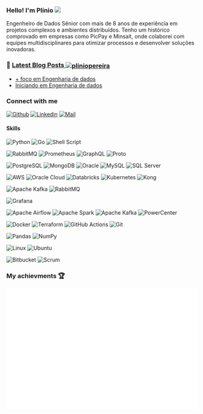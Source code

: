 ### Hello! I'm Plínio <img src="https://media.giphy.com/media/hvRJCLFzcasrR4ia7z/giphy.gif" width="5%"></a>

[comment]: <Inspirado no README.md de https://github.com/librity>
[comment]: <Inspirado no README.md de https://github.com/gautamkrishnar>

Engenheiro de Dados Sênior com mais de 8 anos de experiência em projetos complexos e ambientes distribuídos. Tenho um histórico comprovado em empresas como PicPay e Minsait, onde colaborei com equipes multidisciplinares para otimizar processos e desenvolver soluções inovadoras.

### 📝 [Latest Blog Posts <a href="https://dev.to/pliniopereira" target="blank"><img align="center" src="https://cdn.jsdelivr.net/npm/simple-icons@3.0.1/icons/dev-dot-to.svg" alt="pliniopereira" height="30" width="40" /></a>](https://dev.to/pliniopereira)
<!-- BLOG-POST-LIST:START -->
- [+ foco em Engenharia de dados](https://dev.to/pliniopereira/-foco-em-engenharia-de-dados-175m)
- [Iniciando em Engenharia de dados](https://dev.to/pliniopereira/iniciando-em-engenharia-de-dados-p4h)
<!-- BLOG-POST-LIST:END -->

### Connect with me
[![Github](https://img.shields.io/github/followers/pliniopereira?label=Followers&style=social)](https://github.com/pliniopereira)
[![Linkedin](https://img.shields.io/badge/-Plinio%20Pereira-blue?style=flat-square&logo=linkedin&logoColor=white&link=https://www.linkedin.com/in/pliniopereira/)](https://www.linkedin.com/in/pliniopereira/)
[![Mail](https://img.shields.io/badge/-pliniojr@gmail.com-gray?style=flat-square&logo=gmail&logoColor=red&link=)](mailto:pliniojr@gmail.com)


#### Skills
<!-- Linguagens de Programação -->
![Python](https://img.shields.io/badge/python-3670A0?style=for-the-badge&logo=python&logoColor=ffdd54)
![Go](https://img.shields.io/badge/go-%2300ADD8.svg?style=for-the-badge&logo=go&logoColor=white)
![Shell Script](https://img.shields.io/badge/Shell_Script-121011?style=for-the-badge&logo=gnu-bash&logoColor=white)

<!-- Tecnologias Go -->
![RabbitMQ](https://img.shields.io/badge/Rabbitmq-FF6600?style=for-the-badge&logo=rabbitmq&logoColor=white)
![Prometheus](https://img.shields.io/badge/Prometheus-E6522C?style=for-the-badge&logo=Prometheus&logoColor=white)
![GraphQL](https://img.shields.io/badge/-GraphQL-E10098?style=for-the-badge&logo=graphql&logoColor=white)
![Proto](https://img.shields.io/badge/Protocol%20Buffers-000000?style=for-the-badge&logo=google&logoColor=white)

<!-- Bancos de Dados -->
![PostgreSQL](https://img.shields.io/badge/PostgreSQL-316192?style=for-the-badge&logo=postgresql&logoColor=white)
![MongoDB](https://img.shields.io/badge/MongoDB-4EA94B?style=for-the-badge&logo=mongodb&logoColor=white)
![Oracle](https://img.shields.io/badge/Oracle-F80000?style=for-the-badge&logo=oracle&logoColor=white)
![MySQL](https://img.shields.io/badge/mysql-%2300f.svg?style=for-the-badge&logo=mysql&logoColor=white)
![SQL Server](https://img.shields.io/badge/Microsoft%20SQL%20Server-CC2927?style=for-the-badge&logo=microsoft%20sql%20server&logoColor=white)

<!-- Cloud & Infraestrutura -->
![AWS](https://img.shields.io/badge/AWS-%23FF9900.svg?style=for-the-badge&logo=amazon-aws&logoColor=white)
![Oracle Cloud](https://img.shields.io/badge/Oracle%20Cloud-F80000?style=for-the-badge&logo=oracle&logoColor=white)
![Databricks](https://img.shields.io/badge/Databricks-FF3621?style=for-the-badge&logo=Databricks&logoColor=white)
![Kubernetes](https://img.shields.io/badge/kubernetes-%23326ce5.svg?style=for-the-badge&logo=kubernetes&logoColor=white)
![Kong](https://img.shields.io/badge/Kong-003459?style=for-the-badge&logo=kong&logoColor=white)

<!-- Messaging & Event-Driven -->
![Apache Kafka](https://img.shields.io/badge/Apache%20Kafka-000?style=for-the-badge&logo=apachekafka)
![RabbitMQ](https://img.shields.io/badge/Rabbitmq-FF6600?style=for-the-badge&logo=rabbitmq&logoColor=white)

<!-- Observability -->
![Grafana](https://img.shields.io/badge/grafana-%23F46800.svg?style=for-the-badge&logo=grafana&logoColor=white)

<!-- Big Data & Data Engineering -->
![Apache Airflow](https://img.shields.io/badge/Airflow-017CEE?style=for-the-badge&logo=Apache%20Airflow&logoColor=white)
![Apache Spark](https://img.shields.io/badge/Apache%20Spark-FDEE21?style=for-the-badge&logo=apachespark&logoColor=black)
![Apache Kafka](https://img.shields.io/badge/Apache%20Kafka-000?style=for-the-badge&logo=apachekafka)
![PowerCenter](https://img.shields.io/badge/PowerCenter-FF6C37?style=for-the-badge&logo=informatica&logoColor=white)

<!-- DevOps & CI/CD -->
![Docker](https://img.shields.io/badge/docker-%230db7ed.svg?style=for-the-badge&logo=docker&logoColor=white)
![Terraform](https://img.shields.io/badge/terraform-%235835CC.svg?style=for-the-badge&logo=terraform&logoColor=white)
![GitHub Actions](https://img.shields.io/badge/github%20actions-%232671E5.svg?style=for-the-badge&logo=githubactions&logoColor=white)
![Git](https://img.shields.io/badge/git-%23F05033.svg?style=for-the-badge&logo=git&logoColor=white)

<!-- Frameworks & Libraries -->
![Pandas](https://img.shields.io/badge/pandas-%23150458.svg?style=for-the-badge&logo=pandas&logoColor=white)
![NumPy](https://img.shields.io/badge/numpy-%23013243.svg?style=for-the-badge&logo=numpy&logoColor=white)

<!-- Sistemas Operacionais -->
![Linux](https://img.shields.io/badge/Linux-FCC624?style=for-the-badge&logo=linux&logoColor=black)
![Ubuntu](https://img.shields.io/badge/Ubuntu-E95420?style=for-the-badge&logo=ubuntu&logoColor=white)

<!-- Ferramentas & Metodologias -->
![Bitbucket](https://img.shields.io/badge/bitbucket-%230047B3.svg?style=for-the-badge&logo=bitbucket&logoColor=white)
![Scrum](https://img.shields.io/badge/Scrum-%2300ADD8.svg?style=for-the-badge&logo=scrumalliance&logoColor=white)


### My achievments 🏆

![Achievements](https://github.com/pliniopereira/pliniopereira/blob/main/metrics.plugin.achievements.svg)

<!-- ---

<center>
  <table>
    <tr>
        <td><img width="400px" align="left" src="https://github-readme-stats.vercel.app/api/top-langs/?username=pliniopereira&hide=html&layout=compact&show_icons=true&theme=gruvbox" /></td>
        <td><img width="495px" align="left" src="https://github-readme-stats.vercel.app/api?username=pliniopereira&show_icons=true&theme=gruvbox" /></td>
    </tr>
  </table>
</center>

--- -->
